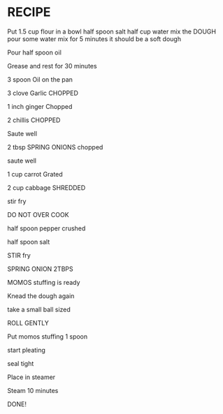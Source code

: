 # RECIPE

Put 1.5 cup flour in a bowl
half spoon salt
half cup water
mix the DOUGH
pour some water
mix for 5 minutes
it should be a soft dough

Pour half spoon oil

Grease and rest for 30 minutes



3 spoon Oil on the pan

3 clove Garlic CHOPPED

1 inch ginger Chopped

2 chillis CHOPPED

Saute well

2 tbsp SPRING ONIONS chopped

saute well

1 cup carrot Grated

2 cup cabbage SHREDDED

stir fry

DO NOT OVER COOK

half spoon pepper crushed

half spoon salt

STIR fry 

SPRING ONION 2TBPS





MOMOS stuffing is ready

Knead the dough again

take a small ball sized

ROLL GENTLY

Put momos stuffing 1 spoon

start pleating

seal tight

Place in steamer

Steam 10 minutes



DONE!



